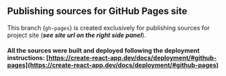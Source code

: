 ## Publishing sources for GitHub Pages site

This branch (`gh-pages`) is created exclusively for publishing sources for project site (***see site url on the right side panel***).

#### All the sources were built and deployed following the deployment instructions: [https://create-react-app.dev/docs/deployment/#github-pages](https://create-react-app.dev/docs/deployment/#github-pages)
